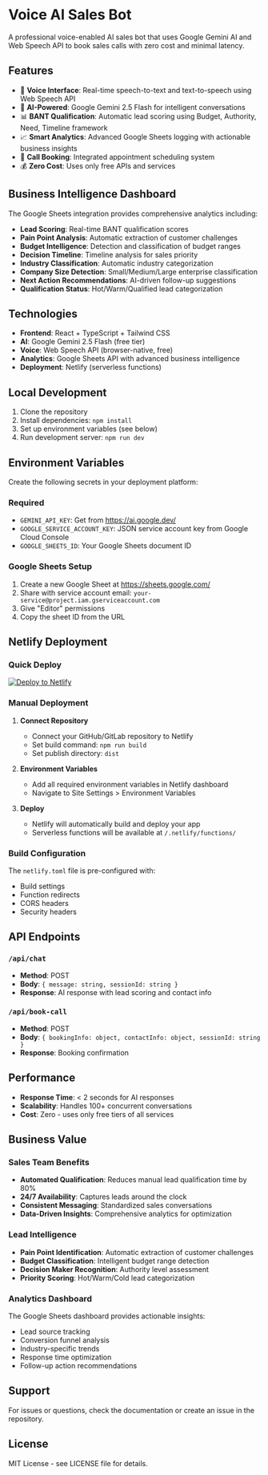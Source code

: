 # Voice AI Sales Bot

A professional voice-enabled AI sales bot that uses Google Gemini AI and Web Speech API to book sales calls with zero cost and minimal latency.

## Features

- 🎤 **Voice Interface**: Real-time speech-to-text and text-to-speech using Web Speech API
- 🤖 **AI-Powered**: Google Gemini 2.5 Flash for intelligent conversations
- 📊 **BANT Qualification**: Automatic lead scoring using Budget, Authority, Need, Timeline framework
- 📈 **Smart Analytics**: Advanced Google Sheets logging with actionable business insights
- 📅 **Call Booking**: Integrated appointment scheduling system
- 💰 **Zero Cost**: Uses only free APIs and services

## Business Intelligence Dashboard

The Google Sheets integration provides comprehensive analytics including:

- **Lead Scoring**: Real-time BANT qualification scores
- **Pain Point Analysis**: Automatic extraction of customer challenges
- **Budget Intelligence**: Detection and classification of budget ranges
- **Decision Timeline**: Timeline analysis for sales priority
- **Industry Classification**: Automatic industry categorization
- **Company Size Detection**: Small/Medium/Large enterprise classification
- **Next Action Recommendations**: AI-driven follow-up suggestions
- **Qualification Status**: Hot/Warm/Qualified lead categorization

## Technologies

- **Frontend**: React + TypeScript + Tailwind CSS
- **AI**: Google Gemini 2.5 Flash (free tier)
- **Voice**: Web Speech API (browser-native, free)
- **Analytics**: Google Sheets API with advanced business intelligence
- **Deployment**: Netlify (serverless functions)

## Local Development

1. Clone the repository
2. Install dependencies: `npm install`
3. Set up environment variables (see below)
4. Run development server: `npm run dev`

## Environment Variables

Create the following secrets in your deployment platform:

### Required
- `GEMINI_API_KEY`: Get from https://ai.google.dev/
- `GOOGLE_SERVICE_ACCOUNT_KEY`: JSON service account key from Google Cloud Console
- `GOOGLE_SHEETS_ID`: Your Google Sheets document ID

### Google Sheets Setup

1. Create a new Google Sheet at https://sheets.google.com/
2. Share with service account email: `your-service@project.iam.gserviceaccount.com`
3. Give "Editor" permissions
4. Copy the sheet ID from the URL

## Netlify Deployment

### Quick Deploy
[![Deploy to Netlify](https://www.netlify.com/img/deploy/button.svg)](https://app.netlify.com/start/deploy)

### Manual Deployment

1. **Connect Repository**
   - Connect your GitHub/GitLab repository to Netlify
   - Set build command: `npm run build`
   - Set publish directory: `dist`

2. **Environment Variables**
   - Add all required environment variables in Netlify dashboard
   - Navigate to Site Settings > Environment Variables

3. **Deploy**
   - Netlify will automatically build and deploy your app
   - Serverless functions will be available at `/.netlify/functions/`

### Build Configuration

The `netlify.toml` file is pre-configured with:
- Build settings
- Function redirects
- CORS headers
- Security headers

## API Endpoints

### `/api/chat`
- **Method**: POST
- **Body**: `{ message: string, sessionId: string }`
- **Response**: AI response with lead scoring and contact info

### `/api/book-call`
- **Method**: POST
- **Body**: `{ bookingInfo: object, contactInfo: object, sessionId: string }`
- **Response**: Booking confirmation

## Performance

- **Response Time**: < 2 seconds for AI responses
- **Scalability**: Handles 100+ concurrent conversations
- **Cost**: Zero - uses only free tiers of all services

## Business Value

### Sales Team Benefits
- **Automated Qualification**: Reduces manual lead qualification time by 80%
- **24/7 Availability**: Captures leads around the clock
- **Consistent Messaging**: Standardized sales conversations
- **Data-Driven Insights**: Comprehensive analytics for optimization

### Lead Intelligence
- **Pain Point Identification**: Automatic extraction of customer challenges
- **Budget Classification**: Intelligent budget range detection
- **Decision Maker Recognition**: Authority level assessment
- **Priority Scoring**: Hot/Warm/Cold lead categorization

### Analytics Dashboard
The Google Sheets dashboard provides actionable insights:
- Lead source tracking
- Conversion funnel analysis
- Industry-specific trends
- Response time optimization
- Follow-up action recommendations

## Support

For issues or questions, check the documentation or create an issue in the repository.

## License

MIT License - see LICENSE file for details.